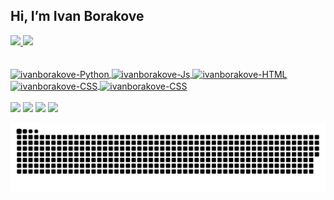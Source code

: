 ## Hi, I’m Ivan Borakove

<div align="left">
  <a href="https://github.com/ivanborakove">
  <img height="180em" src="https://github-readme-stats.vercel.app/api?username=ivanborakove&show_icons=true&theme=dark&include_all_commits=true&count_private=true"/>

  <img height="180em" src="https://github-readme-stats.vercel.app/api/top-langs/?username=ivanborakove&layout=compact&langs_count=7&theme=dark"/>
</div><br>

<div style="display: inline_block"><br>
  <img align="center" alt="ivanborakove-Python" height="30" width="40" src="https://cdn.jsdelivr.net/gh/devicons/devicon/icons/python/python-original.svg">
  <img align="center" alt="ivanborakove-Js" height="30" width="40" src="https://cdn.jsdelivr.net/gh/devicons/devicon/icons/javascript/javascript-original.svg">
  <img align="center" alt="ivanborakove-HTML" height="30" width="40" src="https://cdn.jsdelivr.net/gh/devicons/devicon/icons/html5/html5-original.svg">
  <img align="center" alt="ivanborakove-CSS" height="30" width="40" src="https://cdn.jsdelivr.net/gh/devicons/devicon/icons/css3/css3-original.svg">
  <img align="center" alt="ivanborakove-CSS" height="30" width="40" src="https://www.hackerone.com/themes/hacker_one/images/logo-hackerone-light.svg" target="_blank">
</div><br>

<div style="display: inline_block">
  <a href = "mailto:borakove.ivan@gmail.com"><img src="https://img.shields.io/badge/Gmail-D14836?style=for-the-badge&logo=gmail&logoColor=white" target="_blank"></a>
  <a href="https://www.linkedin.com/in/ivanborakove" target="_blank"><img src="https://img.shields.io/badge/LinkedIn-0077B5?style=for-the-badge&logo=linkedin&logoColor=white" target="_blank"></a>
  <a href="https://www.instagram.com/ivanborakove" target="_blank"><img src="https://img.shields.io/badge/Instagram-E4405F?style=for-the-badge&logo=instagram&logoColor=white" target="_blank"></a>
  <a href="https://twitter.com/IvanBorakove" target="_blank"><img src="https://img.shields.io/badge/Twitter-1DA1F2?style=for-the-badge&logo=twitter&logoColor=white" target="_blank"></a> 

  ![Snake animation](https://github.com/ivanborakove/ivanborakove/blob/newgrid/github-contribution-grid-snake.svg)

</div>
